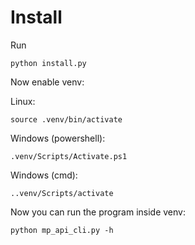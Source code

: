 # Install

Run
```
python install.py
```



Now enable venv:

Linux:
```
source .venv/bin/activate
```

Windows (powershell):
```
.venv/Scripts/Activate.ps1
```

Windows (cmd):
```
..venv/Scripts/activate
```

Now you can run the program inside venv:
```
python mp_api_cli.py -h
```